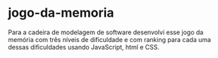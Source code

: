 # jogo-da-memoria
Para a cadeira de modelagem de software desenvolvi esse jogo da memória com três níveis de dificuldade e com ranking para cada uma dessas dificuldades usando JavaScript, html  e CSS.
